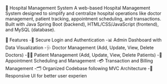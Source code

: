🏥 Hospital Management System
A web-based Hospital Management System designed to simplify and centralize hospital operations like doctor management, patient tracking, appointment scheduling, and transactions.
Built with Java Spring Boot (backend), HTML/CSS/JavaScript (frontend), and MySQL (database).

🚀 Features
-🔐 Secure Login and Authentication
-📊 Admin Dashboard with Data Visualization
-🩺 Doctor Management (Add, Update, View, Delete Doctors)
-👨‍⚕️ Patient Management (Add, Update, View, Delete Patients)
-📅 Appointment Scheduling and Management
-💳 Transaction and Billing Management
-🗂️ Organized Codebase following MVC Architecture
-📱 Responsive UI for better user experien



